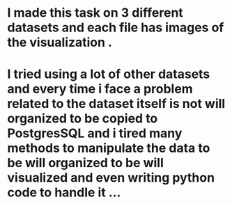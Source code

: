 # I made this task on 3 different datasets and each file has images of the visualization .

# I tried using a lot of other datasets and every time i face a problem related to the dataset itself is not will organized to be copied to PostgresSQL and i tired many methods to manipulate the data to be will organized to be will visualized and even writing python code to handle it ...